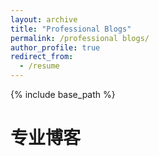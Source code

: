 ```yaml
---
layout: archive
title: "Professional Blogs"
permalink: /professional blogs/
author_profile: true
redirect_from:
  - /resume
---
```


{% include base_path %}

专业博客
======

